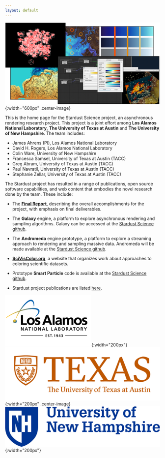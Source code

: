 ```yaml
---
layout: default
---
```


![Galaxy rendering](assets/teaser.png){:width="600px" .center-image}

This is the home page for the Stardust Science project, an asynchronous rendering research project. This project is a joint effort among **Los Alamos National Laboratory**, **The University of Texas at Austin** and **The University of New Hampshire**. The team includes:

- James Ahrens (PI), Los Alamos National Laboratory
- David H. Rogers, Los Alamos National Laboratory
- Colin Ware, University of New Hampshire 
- Francesca Samsel, University of Texas at Austin (TACC) 
- Greg Abram, University of Texas at Austin (TACC) 
- Paul Navratil, University of Texas at Austin (TACC) 
- Stephanie Zellar, University of Texas at Austin (TACC) 

The Stardust project has resulted in a range of publications, open source software capabilities, and web content that embodies the novel research done by the team. These include:

- The [**Final Report**](/assets/2020_Final_Report.pdf), describing the overall accomplishments for the project, with emphasis on final deliverables.

- The **Galaxy** engine, a platform to explore asynchronous rendering and sampling algorithms. Galaxy can be accessed at the [Stardust Science github](http://www.github.com/stardustscience).

- The **Andromeda** engine prototype, a platform to explore a streaming approach to rendering and sampling massive data. Andromeda will be made available at the [Stardust Science github](http://www.github.com/stardustscience).

- [**SciVisColor.org**](http://www.sciviscolor.org), a website that organizes work about approaches to coloring scientific datasets.

- Prototype **Smart Particle** code is available at the [Stardust Science github](http://www.github.com/stardustscience).

- Stardust project publications are listed [here](publications).

![logo](/assets/lanl-logo-footer.png){:width="200px"}
![logo](/assets/ut_logo.png){:width="200px" .center-image}
![logo](/assets/unh_logo.png){:width="200px"}

